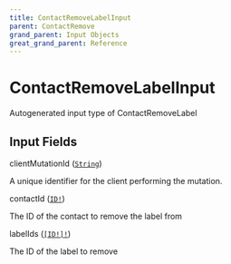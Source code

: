 ```yaml
---
title: ContactRemoveLabelInput
parent: ContactRemove
grand_parent: Input Objects
great_grand_parent: Reference
---
```


<h1>ContactRemoveLabelInput</h1>

Autogenerated input type of ContactRemoveLabel

<h2>Input Fields</h2>

<div class="field-entry ">
  <span id="client_mutation_id" class="field-name anchored">clientMutationId (<code><a href="/docs/reference/scalar/string">String</a></code>)</span>

  <div class="description-wrapper">
   <p>A unique identifier for the client performing the mutation.</p>

  </div>
</div>

<div class="field-entry ">
  <span id="contact_id" class="field-name anchored">contactId (<code><a href="/docs/reference/scalar/id">ID!</a></code>)</span>

  <div class="description-wrapper">
   <p>The ID of the contact to remove the label from</p>

  </div>
</div>

<div class="field-entry ">
  <span id="label_ids" class="field-name anchored">labelIds (<code><a href="/docs/reference/scalar/id">[ID!]!</a></code>)</span>

  <div class="description-wrapper">
   <p>The ID of the label to remove</p>

  </div>
</div>


